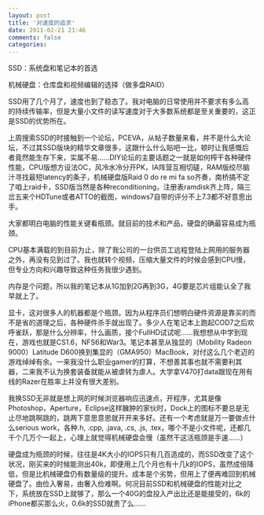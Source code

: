 ```yaml
---
layout: post
title: '对速度的追求'
date: 2011-02-21 21:46
comments: false
categories: 
---
```

    

SSD：系统盘和笔记本的首选

机械硬盘：仓库盘和视频编辑的选择（做多盘RAID）

SSD用了几个月了，速度也到了稳态了。我对电脑的日常使用并不要求有多么高的持续传输率，但是大量小文件的读写速度对于大多数系统都是至关重要的，这正是SSD的优势所在。

上周搜索SSD的时接触到一个论坛，PCEVA，从帖子数量来看，并不是什么大论坛，不过其SSD版块的精华文章很多，这跟什么什么贴吧一比，顿时让我感慨后者竟然能生存下来，实属不易……DIY论坛的主要话题之一就是如何榨干各种硬件性能，CPU版想方设法OC，风冷水冷分开PK，IA阵营互相切磋，RAM版绞尽脑汁寻找最短latency的条子，机械硬盘版Raid 0 do re mi fa so齐奏，南桥搞不定了咱上raid卡，SSD版当然是各种reconditioning，注册表ramdisk齐上阵，隔三岔五来个HDTune或者ATTO的截图，windows7自带的评分不上7.3都不好意思出手。

大家都明白电脑的性能关键看瓶颈。就目前的技术和产品，硬盘的确最容易成为瓶颈。

CPU基本满载的到目前为止，除了我公司的一台供员工远程登陆上网用的服务器之外，再没有见到过了。我也就转个视频，压缩大量文件的时候会感到CPU慢，但专业方向和兴趣导致这种任务我很少遇到。

内存是个问题，所以我的笔记本从1G加到2G再到3G，4G要是芯片组能认全了我早就上了。

显卡，这对很多人的机器都是个瓶颈。因为从程序员们想明白硬件资源是靠买的而不是省的道理之后，各种硬件杀手就出现了。多少人在笔记本上跑起COD7之后欢呼雀跃，那是什么分辨率，什么画质，接个FullHD试试呢……我想想从中学到现在，游戏也就是CS1.6，NFS6和War3。笔记本甚至从独显的（Mobility Radeon 9000）Latitude D600换到集显的（GMA950）MacBook，对付这么几个老迈的游戏绰绰有余。一来我没什么职业gamer的打算，不想善其事也就不需要利其器，二来我不认为换套装备就能从被虐转为虐人。大学拿V470打data跟现在用有线的Razer在胜率上并没有很大差别。

我换SSD无非就是想上网的时候浏览器响应迅速点，开程序，尤其是像Photoshop，Aperture，Eclipse这样臃肿的家伙时，Dock上的图标不要总是无止尽地跳啊跳的，跳两下意思意思就开开来多好。还有一个考虑就是万一要做点什么serious work，各种.h, .cpp, .java, .cs, .js, .tex，哪个不是小文件呢，还都几千个几万个一起上，心理上就觉得机械硬盘会慢（虽然干这活瓶颈是手速……）

硬盘成为瓶颈的时候，往往是4K大小的IOPS只有几百造成的，而SSD改变了这个状况，刚买来的时候能测出40k，即便用上几个月也有十几k的IOPS，虽然成倍降低，但是比机械硬盘仍有数量级的提升。成本是个劣势，但用上了便再难回到机械硬盘了。由俭入奢易，由奢入俭难啊。何况目前SSD和机械硬盘的性能对比之下，系统放在SSD上就够了，那么一个40G的盘投入产出比还是能接受的，6k的iPhone都买那么火，0.6k的SSD就贵了么……
